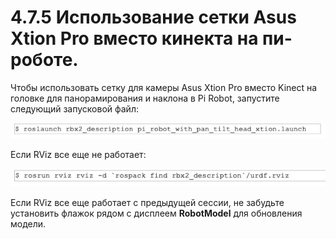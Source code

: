 # 4.7.5 Использование сетки Asus Xtion Pro вместо кинекта на пи-роботе.

Чтобы использовать сетку для камеры Asus Xtion Pro вместо Kinect на головке для панорамирования и наклона в Pi Robot, запустите следующий запусковой файл:

![](../.gitbook/assets/image%20%2872%29.jpeg)

Если RViz все еще не работает:

![](../.gitbook/assets/image%20%2894%29.jpeg)

Если RViz все еще работает с предыдущей сессии, не забудьте установить флажок рядом с дисплеем **RobotModel** для обновления модели.





